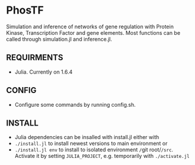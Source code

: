 # PhosTF
Simulation and inference of networks of gene regulation with Protein Kinase, Transcription Factor and gene elements. Most functions can be called through simulation.jl and inference.jl.

## REQUIRMENTS
- Julia. Currently on 1.6.4

## CONFIG
- Configure some commands by running config.sh.

## INSTALL
- Julia dependencies can be insalled with install.jl either with
 - `./install.jl` to install newest versions to main environment or
 - `./install.jl env` to install to isolated environment `/`git root/`/src`. Activate it by setting `JULIA_PROJECT`, e.g. temporarily with `./activate.jl`

